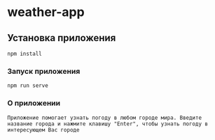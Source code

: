 # weather-app

## Установка приложения
```
npm install
```

### Запуск приложения
```
npm run serve
```

### О приложении
```
Приложение помогает узнать погоду в любом городе мира. Введите название города и нажмите клавишу "Enter", чтобы узнать погоду в интересующем Вас городе
```
